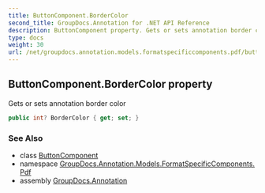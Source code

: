 ```yaml
---
title: ButtonComponent.BorderColor
second_title: GroupDocs.Annotation for .NET API Reference
description: ButtonComponent property. Gets or sets annotation border color
type: docs
weight: 30
url: /net/groupdocs.annotation.models.formatspecificcomponents.pdf/buttoncomponent/bordercolor/
---
```

## ButtonComponent.BorderColor property

Gets or sets annotation border color

```csharp
public int? BorderColor { get; set; }
```

### See Also

* class [ButtonComponent](../)
* namespace [GroupDocs.Annotation.Models.FormatSpecificComponents.Pdf](../../buttoncomponent/)
* assembly [GroupDocs.Annotation](../../../)


